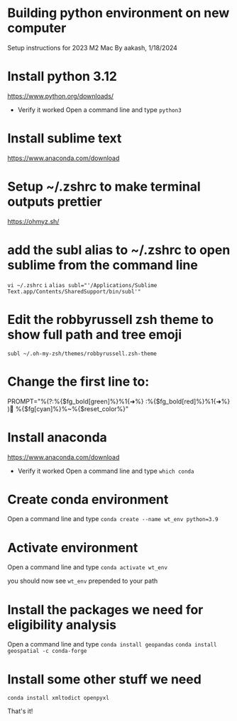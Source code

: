 # Building python environment on new computer
Setup instructions for 2023 M2 Mac
By aakash, 1/18/2024

# Install python 3.12
https://www.python.org/downloads/

* Verify it worked
Open a command line and type
`python3`

# Install sublime text 
https://www.anaconda.com/download

# Setup ~/.zshrc to make terminal outputs prettier
https://ohmyz.sh/

# add the subl alias to ~/.zshrc to open sublime from the command line
`vi ~/.zshrc`
`i`
`alias subl="'/Applications/Sublime Text.app/Contents/SharedSupport/bin/subl'"`

# Edit the robbyrussell zsh theme to show full path and tree emoji
`subl ~/.oh-my-zsh/themes/robbyrussell.zsh-theme`

# Change the first line to: 
PROMPT="%(?:%{$fg_bold[green]%}%1{➜%} :%{$fg_bold[red]%}%1{➜%} )🌳 %{$fg[cyan]%}%~%{$reset_color%}"

# Install anaconda
https://www.anaconda.com/download

* Verify it worked
Open a command line and type
`which conda`

# Create conda environment 
Open a command line and type
`conda create --name wt_env python=3.9`

# Activate environment 
Open a command line and type
`conda activate wt_env`

you should now see `wt_env` prepended to your path 

# Install the packages we need for eligibility analysis 
Open a command line and type
`conda install geopandas`
`conda install geospatial -c conda-forge`

# Install some other stuff we need
`conda install xmltodict openpyxl`

That's it! 